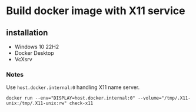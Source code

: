# Build docker image with X11 service
## installation
* Windows 10 22H2
* Docker Desktop
* VcXsrv

### Notes

Use `host.docker.internal:0` handling X11 name server.
```
docker run --env="DISPLAY=host.docker.internal:0" --volume="/tmp/.X11-unix:/tmp/.X11-unix:rw" check-x11
```


